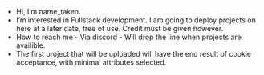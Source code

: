 - Hi, I’m name_taken. 
- I’m interested in Fullstack development. I am going to deploy projects on here at a later date, free of use. Credit must be given however.
- How to reach me - Via discord - Will drop the line when projects are availible. 
- The first project that will be uploaded will have the end result of cookie acceptance, with minimal attributes selected. 
<!---
Pudulu/Pudulu is a ✨ special ✨ repository because its `README.md` (this file) appears on your GitHub profile.
You can click the Preview link to take a look at your changes.
--->
